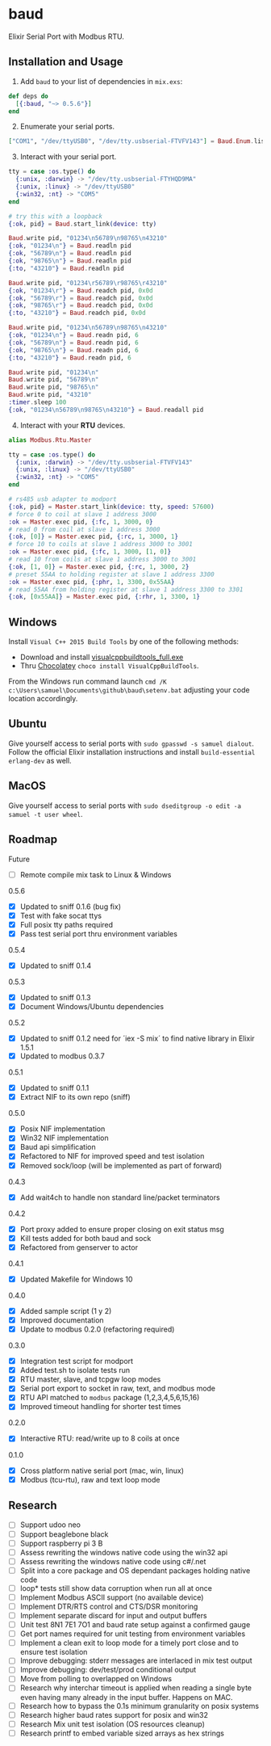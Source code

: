 # baud

Elixir Serial Port with Modbus RTU.

## Installation and Usage

  1. Add `baud` to your list of dependencies in `mix.exs`:

  ```elixir
  def deps do
    [{:baud, "~> 0.5.6"}]
  end
  ```

  2. Enumerate your serial ports.

  ```elixir
  ["COM1", "/dev/ttyUSB0", "/dev/tty.usbserial-FTVFV143"] = Baud.Enum.list()
  ```

  3. Interact with your serial port.

  ```elixir
  tty = case :os.type() do
    {:unix, :darwin} -> "/dev/tty.usbserial-FTYHQD9MA"
    {:unix, :linux} -> "/dev/ttyUSB0"
    {:win32, :nt} -> "COM5"
  end

  # try this with a loopback
  {:ok, pid} = Baud.start_link(device: tty)

  Baud.write pid, "01234\n56789\n98765\n43210"
  {:ok, "01234\n"} = Baud.readln pid
  {:ok, "56789\n"} = Baud.readln pid
  {:ok, "98765\n"} = Baud.readln pid
  {:to, "43210"} = Baud.readln pid

  Baud.write pid, "01234\r56789\r98765\r43210"
  {:ok, "01234\r"} = Baud.readch pid, 0x0d
  {:ok, "56789\r"} = Baud.readch pid, 0x0d
  {:ok, "98765\r"} = Baud.readch pid, 0x0d
  {:to, "43210"} = Baud.readch pid, 0x0d

  Baud.write pid, "01234\n56789\n98765\n43210"
  {:ok, "01234\n"} = Baud.readn pid, 6
  {:ok, "56789\n"} = Baud.readn pid, 6
  {:ok, "98765\n"} = Baud.readn pid, 6
  {:to, "43210"} = Baud.readn pid, 6

  Baud.write pid, "01234\n"
  Baud.write pid, "56789\n"
  Baud.write pid, "98765\n"
  Baud.write pid, "43210"
  :timer.sleep 100
  {:ok, "01234\n56789\n98765\n43210"} = Baud.readall pid
  ```

  4. Interact with your **RTU** devices.

  ```elixir    
  alias Modbus.Rtu.Master

  tty = case :os.type() do
    {:unix, :darwin} -> "/dev/tty.usbserial-FTVFV143"
    {:unix, :linux} -> "/dev/ttyUSB0"
    {:win32, :nt} -> "COM5"
  end

  # rs485 usb adapter to modport
  {:ok, pid} = Master.start_link(device: tty, speed: 57600)
  # force 0 to coil at slave 1 address 3000
  :ok = Master.exec pid, {:fc, 1, 3000, 0}
  # read 0 from coil at slave 1 address 3000
  {:ok, [0]} = Master.exec pid, {:rc, 1, 3000, 1}
  # force 10 to coils at slave 1 address 3000 to 3001
  :ok = Master.exec pid, {:fc, 1, 3000, [1, 0]}
  # read 10 from coils at slave 1 address 3000 to 3001
  {:ok, [1, 0]} = Master.exec pid, {:rc, 1, 3000, 2}
  # preset 55AA to holding register at slave 1 address 3300
  :ok = Master.exec pid, {:phr, 1, 3300, 0x55AA}
  # read 55AA from holding register at slave 1 address 3300 to 3301
  {:ok, [0x55AA]} = Master.exec pid, {:rhr, 1, 3300, 1}
  ```

## Windows

Install `Visual C++ 2015 Build Tools` by one of the following methods:
  - Download and install [visualcppbuildtools_full.exe](http://landinghub.visualstudio.com/visual-cpp-build-tools)
  - Thru [Chocolatey](https://chocolatey.org/) `choco install VisualCppBuildTools`.

From the Windows run command launch `cmd /K c:\Users\samuel\Documents\github\baud\setenv.bat` adjusting your code location accordingly.

## Ubuntu

Give yourself access to serial ports with `sudo gpasswd -s samuel dialout`. Follow the official Elixir installation instructions and install `build-essential erlang-dev` as well.

## MacOS

Give yourself access to serial ports with `sudo dseditgroup -o edit -a samuel -t user wheel`.

## Roadmap

Future

- [ ] Remote compile mix task to Linux & Windows

0.5.6

- [x] Updated to sniff 0.1.6 (bug fix)
- [x] Test with fake socat ttys
- [x] Full posix tty paths required
- [x] Pass test serial port thru environment variables

0.5.4

- [x] Updated to sniff 0.1.4

0.5.3

- [x] Updated to sniff 0.1.3
- [x] Document Windows/Ubuntu dependencies

0.5.2

- [x] Updated to sniff 0.1.2 need for ´iex -S mix´ to find native library in Elixir 1.5.1
- [x] Updated to modbus 0.3.7

0.5.1

- [x] Updated to sniff 0.1.1
- [x] Extract NIF to its own repo (sniff)

0.5.0

- [x] Posix NIF implementation
- [x] Win32 NIF implementation
- [x] Baud api simplification
- [x] Refactored to NIF for improved speed and test isolation
- [x] Removed sock/loop (will be implemented as part of forward)

0.4.3

- [x] Add wait4ch to handle non standard line/packet terminators

0.4.2

- [x] Port proxy added to ensure proper closing on exit status msg
- [x] Kill tests added for both baud and sock
- [x] Refactored from genserver to actor

0.4.1

- [x] Updated Makefile for Windows 10

0.4.0

- [x] Added sample script (1 y 2)
- [x] Improved documentation
- [x] Update to modbus 0.2.0 (refactoring required)

0.3.0

- [x] Integration test script for modport
- [x] Added test.sh to isolate tests run
- [x] RTU master, slave, and tcpgw loop modes
- [x] Serial port export to socket in raw, text, and modbus mode
- [x] RTU API matched to `modbus` package (1,2,3,4,5,6,15,16)
- [x] Improved timeout handling for shorter test times

0.2.0

- [x] Interactive RTU: read/write up to 8 coils at once

0.1.0

- [x] Cross platform native serial port (mac, win, linux)
- [x] Modbus (tcu-rtu), raw and text loop mode

## Research

- [ ] Support udoo neo
- [ ] Support beaglebone black
- [ ] Support raspberry pi 3 B
- [ ] Assess rewriting the windows native code using the win32 api
- [ ] Assess rewriting the windows native code using c#/.net
- [ ] Split into a core package and OS dependant packages holding native code
- [ ] loop* tests still show data corruption when run all at once
- [ ] Implement Modbus ASCII support (no available device)
- [ ] Implement DTR/RTS control and CTS/DSR monitoring
- [ ] Implement separate discard for input and output buffers
- [ ] Unit test 8N1 7E1 7O1 and baud rate setup against a confirmed gauge
- [ ] Get port names required for unit testing from environment variables
- [ ] Implement a clean exit to loop mode for a timely port close and to ensure test isolation
- [ ] Improve debugging: stderr messages are interlaced in mix test output
- [ ] Improve debugging: dev/test/prod conditional output
- [ ] Move from polling to overlapped on Windows
- [ ] Research why interchar timeout is applied when reading a single byte even having many already in the input buffer. Happens on MAC.
- [ ] Research how to bypass the 0.1s minimum granularity on posix systems
- [ ] Research higher baud rates support for posix and win32
- [ ] Research Mix unit test isolation (OS resources cleanup)
- [ ] Research printf to embed variable sized arrays as hex strings
